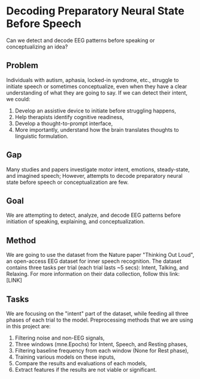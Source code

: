 # Decoding Preparatory Neural State Before Speech
Can we detect and decode EEG patterns before speaking or conceptualizing an idea?

## Problem
Individuals with autism, aphasia, locked-in syndrome, etc., struggle to initiate speech or sometimes conceptualize, even when they have a clear understanding of what they are going to say. If we can detect their intent, we could:
1. Develop an assistive device to initiate before struggling happens,
2. Help therapists identify cognitive readiness,
3. Develop a thought-to-prompt interface,
4. More importantly, understand how the brain translates thoughts to linguistic formulation.

## Gap
Many studies and papers investigate motor intent, emotions, steady-state, and imagined speech; However, attempts to decode preparatory neural state before speech or conceptualization are few.

## Goal
We are attempting to detect, analyze, and decode EEG patterns before initiation of speaking, explaining, and conceptualization.

## Method
We are going to use the dataset from the Nature paper "Thinking Out Loud", an open-access EEG dataset for inner speech recognition. The dataset contains three tasks per trial (each trial lasts ~5 secs): Intent, Talking, and Relaxing. For more information on their data collection, follow this link: [LINK]

## Tasks
We are focusing on the "intent" part of the dataset, while feeding all three phases of each trial to the model. Preprocessing methods that we are using in this project are:
1. Filtering noise and non-EEG signals,
2. Three windows (mne.Epochs) for Intent, Speech, and Resting phases,
3. Filtering baseline frequency from each window (None for Rest phase),
4. Training various models on these inputs,
5. Compare the results and evaluations of each models,
6. Extract features if the results are not viable or significant.
